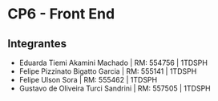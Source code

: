 # CP6 - Front End

## Integrantes

- Eduarda Tiemi Akamini Machado      | RM: 554756  | 1TDSPH
- Felipe Pizzinato Bigatto Garcia    | RM: 555141  | 1TDSPH
- Felipe Ulson Sora                  | RM: 555462  | 1TDSPH
- Gustavo de Oliveira Turci Sandrini | RM: 557505  | 1TDSPH
